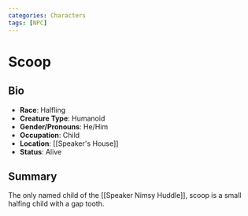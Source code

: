 ```yaml
---
categories: Characters
tags: [NPC]
---
```

# Scoop
## Bio
- **Race**: Halfling
- **Creature Type**: Humanoid
- **Gender/Pronouns**:  He/Him
- **Occupation**: Child
- **Location**: [[Speaker's House]]
- **Status**: Alive

## Summary
The only named child of the [[Speaker Nimsy Huddle]], scoop is a small halfing child with a gap tooth.